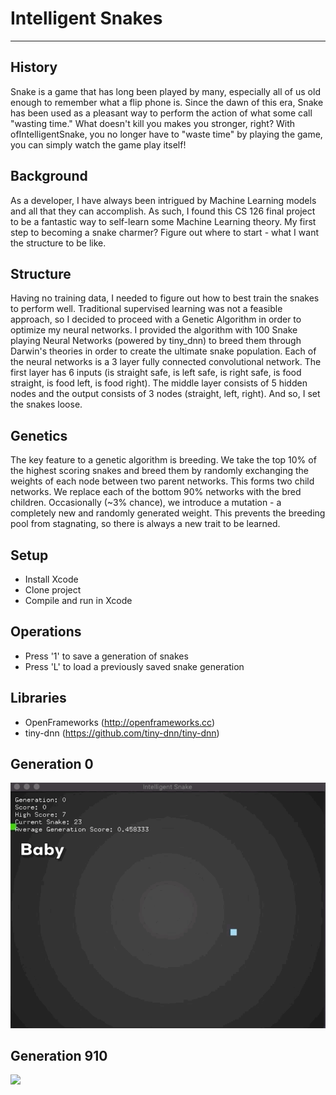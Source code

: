 # Intelligent Snakes
---
## History
Snake is a game that has long been played by many, especially all of us old enough to remember what a flip phone is. Since the dawn of this era, Snake has been used as a pleasant way to perform the action of what some call "wasting time." What doesn't kill you makes you stronger, right? With ofIntelligentSnake, you no longer have to "waste time" by playing the game, you can simply watch the game play itself!

## Background
As a developer, I have always been intrigued by Machine Learning models and all that they can accomplish. As such, I found this CS 126 final project to be a fantastic way to self-learn some Machine Learning theory. My first step to becoming a snake charmer? Figure out where to start - what I want the structure to be like.

## Structure
Having no training data, I needed to figure out how to best train the snakes to perform well. Traditional supervised learning was not a feasible approach, so I decided to proceed with a Genetic Algorithm in order to optimize my neural networks. I provided the algorithm with 100 Snake playing Neural Networks (powered by tiny_dnn) to breed them through Darwin's theories in order to create the ultimate snake population. Each of the neural networks is a 3 layer fully connected convolutional network. The first layer has 6 inputs (is straight safe, is left safe, is right safe, is food straight, is food left, is food right). The middle layer consists of 5 hidden nodes and the output consists of 3 nodes (straight, left, right). And so, I set the snakes loose.

## Genetics
The key feature to a genetic algorithm is breeding. We take the top 10% of the highest scoring snakes and breed them by randomly exchanging the weights of each node between two parent networks. This forms two child networks. We replace each of the bottom 90% networks with the bred children. Occasionally (~3% chance), we introduce a mutation - a completely new and randomly generated weight. This prevents the breeding pool from stagnating, so there is always a new trait to be learned.

## Setup
  - Install Xcode
  - Clone project
  - Compile and run in Xcode

## Operations
  - Press '1' to save a generation of snakes
  - Press 'L' to load a previously saved snake generation

## Libraries
  - OpenFrameworks (http://openframeworks.cc)
  - tiny-dnn (https://github.com/tiny-dnn/tiny-dnn)

## Generation 0
![](gifs/baby-snake.gif)

## Generation 910
![](gifs/adult-snake.gif)
